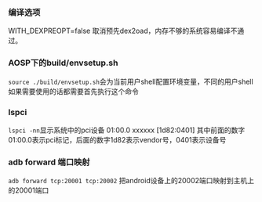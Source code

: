 ### 编译选项
WITH_DEXPREOPT=false 取消预先dex2oad，内存不够的系统容易编译不通过。

### AOSP下的build/envsetup.sh
`source ./build/envsetup.sh`会为当前用户shell配置环境变量，不同的用户shell如果需要使用的话都需要首先执行这个命令

### lspci
`lspci -nn`显示系统中的pci设备
01:00.0 xxxxxx [1d82:0401]
其中前面的数字01:00.0表示pci标记，后面的数字1d82表示vendor号，0401表示设备号

### adb forward 端口映射
`adb forward tcp:20001 tcp:20002`
把android设备上的20002端口映射到主机上的20001端口
